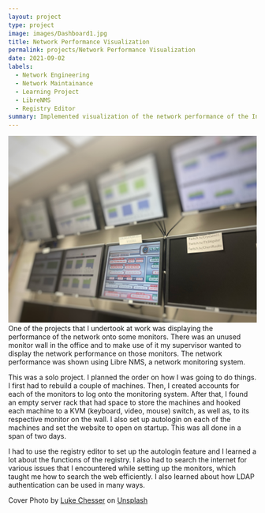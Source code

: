 ```yaml
---
layout: project
type: project
image: images/Dashboard1.jpg
title: Network Performance Visualization
permalink: projects/Network Performance Visualization
date: 2021-09-02
labels:
  - Network Engineering
  - Network Maintainance
  - Learning Project
  - LibreNMS
  - Registry Editor
summary: Implemented visualization of the network performance of the Information Computer Sciences Department at UH Manoa.   
---
```

<div class="ui large rounded right floated images">
  <img class="ui image" src="../images/Network-Visualization.jpg">
</div>
One of the projects that I undertook at work was displaying the performance of the network onto some monitors. There was an unused monitor wall in the office and to make use of it my supervisor wanted to display the network performance on those monitors. The network performance was shown using Libre NMS, a network monitoring system.

This was a solo project. I planned the order on how I was going to do things. I first had to rebuild a couple of machines. Then, I created accounts for each of the monitors to log onto the monitoring system. After that, I found an empty server rack that had space to store the machines and hooked each machine to a KVM (keyboard, video, mouse) switch, as well as, to its respective monitor on the wall. I also set up autologin on each of the machines and set the website to open on startup. This was all done in a span of two days. 

I had to use the registry editor to set up the autologin feature and I learned a lot about the functions of the registry. I also had to search the internet for various issues that I encountered while setting up the monitors, which taught me how to search the web efficiently. I also learned about how LDAP authentication can be used in many ways.


Cover Photo by <a href="https://unsplash.com/@lukechesser?utm_source=unsplash&utm_medium=referral&utm_content=creditCopyText">Luke Chesser</a> on <a href="https://unsplash.com/s/photos/dashboard?utm_source=unsplash&utm_medium=referral&utm_content=creditCopyText">Unsplash</a>
  
